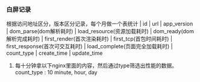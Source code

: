 ### 白屏记录
根据访问地址区分，版本区分记录，每个月做一个表统计
| id | url | app_version | dom_parse(dom解析耗时) | load_resource(资源加载耗时) | dom_ready(dom解析完成耗时) | first_render(首次渲染耗时) | first_tcp(首包时间耗时) | first_response(首次可交互耗时) | load_complete(页面完全加载耗时) | count_type | create_time | update_time


1. 每十分钟拿以下nginx里面的内容，然后通过type筛选出性能的数据。
count_type : 10  minute, hour, day